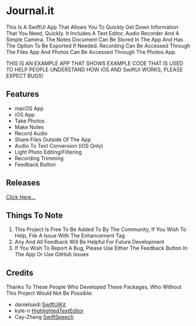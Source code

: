 # Journal.it

This Is A SwiftUI App That Allows You To Quickly Get Down Information That You Need, Quickly. It Includes A Text Editor, Audio Recorder And A Simple Camera. The Notes Document Can Be Stored In The App And Has The Option To Be Exported If Needed. Recording Can Be Accessed Through The Files App And Photos Can Be Accessed Through The Photos App.

THIS IS AN EXAMPLE APP THAT SHOWS EXAMPLE CODE THAT IS USED TO HELP PEOPLE UNDERSTAND HOW iOS AND SwiftUI WORKS, PLEASE EXPECT BUGS!

## **Features**

 - macOS App
 - iOS App
 - Take Photos
 - Make Notes
 - Record Audio
 - Share Files Outside Of The App
 - Audio To Text Conversion (iOS Only)
 - Light Photo Editing/Filtering
 - Recording Trimming
 - Feedback Button
 
## **Releases**

[Click Here...](https://github.com/markydoodled/Journal.it/releases)

## **Things To Note**

 1. This Project Is Free To Be Added To By The Community, If You Wish To Help, File A Issue With The Enhancement Tag
 2. Any And All Feedback Will Be Helpful For Future Development
 3. If You Wish To Report A Bug, Please Use Either The Feedback Button In The App Or Use GitHub Issues

## **Credits**
 
 Thanks To These People Who Developed These Packages, Who Without This Project Would Not Be Possible:
 
 - danielsaidi [SwiftUIKit](https://github.com/danielsaidi/SwiftUIKit)
 - kyle-n [HighlightedTextEditor](https://github.com/kyle-n/HighlightedTextEditor)
 - Cay-Zhang [SwiftSpeech](https://github.com/Cay-Zhang/SwiftSpeech)
